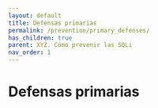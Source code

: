 ```yaml
---
layout: default
title: Defensas primarias
permalink: /prevention/primary_defenses/
has_children: true
parent: XYZ. Cómo prevenir las SQLi
nav_order: 1
---
```


# Defensas primarias